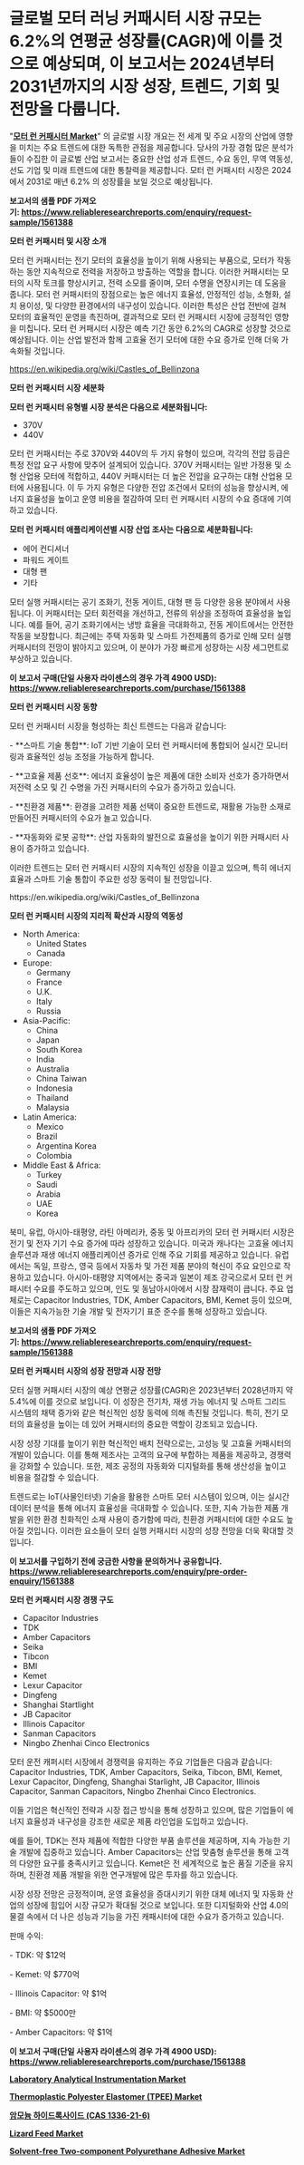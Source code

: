<p><h1>글로벌 모터 러닝 커패시터 시장 규모는 6.2%의 연평균 성장률(CAGR)에 이를 것으로 예상되며, 이 보고서는 2024년부터 2031년까지의 시장 성장, 트렌드, 기회 및 전망을 다룹니다.</h1></p><p>"<strong><a href="https://www.reliableresearchreports.com/motor-run-capacitors-r1561388">모터 런 커패시터 Market</a></strong>" 의 글로벌 시장 개요는 전 세계 및 주요 시장의 산업에 영향을 미치는 주요 트렌드에 대한 독특한 관점을 제공합니다. 당사의 가장 경험 많은 분석가들이 수집한 이 글로벌 산업 보고서는 중요한 산업 성과 트렌드, 수요 동인, 무역 역동성, 선도 기업 및 미래 트렌드에 대한 통찰력을 제공합니다. 모터 런 커패시터 시장은 2024에서 2031로 매년 6.2% 의 성장률을 보일 것으로 예상됩니다.</p>
<p><strong>보고서의 샘플 PDF 가져오기:&nbsp;<a href="https://www.reliableresearchreports.com/enquiry/request-sample/1561388">https://www.reliableresearchreports.com/enquiry/request-sample/1561388</a></strong></p>
<p><strong>모터 런 커패시터 및 시장 소개</strong></p>
<p><p>모터 런 커패시터는 전기 모터의 효율성을 높이기 위해 사용되는 부품으로, 모터가 작동하는 동안 지속적으로 전력을 저장하고 방출하는 역할을 합니다. 이러한 커패시터는 모터의 시작 토크를 향상시키고, 전력 소모를 줄이며, 모터 수명을 연장시키는 데 도움을 줍니다. 모터 런 커패시터의 장점으로는 높은 에너지 효율성, 안정적인 성능, 소형화, 설치 용이성, 및 다양한 환경에서의 내구성이 있습니다. 이러한 특성은 산업 전반에 걸쳐 모터의 효율적인 운영을 촉진하며, 결과적으로 모터 런 커패시터 시장에 긍정적인 영향을 미칩니다. 모터 런 커패시터 시장은 예측 기간 동안 6.2%의 CAGR로 성장할 것으로 예상됩니다. 이는 산업 발전과 함께 고효율 전기 모터에 대한 수요 증가로 인해 더욱 가속화될 것입니다.</p></p>
<p><a href="https://en.wikipedia.org/wiki/Castles_of_Bellinzona">https://en.wikipedia.org/wiki/Castles_of_Bellinzona</a></p>
<p><strong>모터 런 커패시터 시장 세분화</strong></p>
<p><strong>모터 런 커패시터 유형별 시장 분석은 다음으로 세분화됩니다:</strong></p>
<p><ul><li>370V</li><li>440V</li></ul></p>
<p><p>모터 런 커패시터는 주로 370V와 440V의 두 가지 유형이 있으며, 각각의 전압 등급은 특정 전압 요구 사항에 맞추어 설계되어 있습니다. 370V 커패시터는 일반 가정용 및 소형 산업용 모터에 적합하고, 440V 커패시터는 더 높은 전압을 요구하는 대형 산업용 모터에 사용됩니다. 이 두 가지 유형은 다양한 전압 조건에서 모터의 성능을 향상시켜, 에너지 효율성을 높이고 운영 비용을 절감하여 모터 런 커패시터 시장의 수요 증대에 기여하고 있습니다.</p></p>
<p><strong>모터 런 커패시터 애플리케이션별 시장 산업 조사는 다음으로 세분화됩니다:</strong></p>
<p><ul><li>에어 컨디셔너</li><li>파워드 게이트</li><li>대형 팬</li><li>기타</li></ul></p>
<p><p>모터 실행 커패시터는 공기 조화기, 전동 게이트, 대형 팬 등 다양한 응용 분야에서 사용됩니다. 이 커패시터는 모터 회전력을 개선하고, 전류의 위상을 조정하여 효율성을 높입니다. 예를 들어, 공기 조화기에서는 냉방 효율을 극대화하고, 전동 게이트에서는 안전한 작동을 보장합니다. 최근에는 주택 자동화 및 스마트 가전제품의 증가로 인해 모터 실행 커패시터의 전망이 밝아지고 있으며, 이 분야가 가장 빠르게 성장하는 시장 세그먼트로 부상하고 있습니다.</p></p>
<p><strong>이 보고서 구매(단일 사용자 라이센스의 경우 가격 4900 USD): <a href="https://www.reliableresearchreports.com/purchase/1561388">https://www.reliableresearchreports.com/purchase/1561388</a></strong></p>
<p><strong>모터 런 커패시터 시장 동향</strong></p>
<p><p>모터 런 커패시터 시장을 형성하는 최신 트렌드는 다음과 같습니다:</p><p>- **스마트 기술 통합**: IoT 기반 기술이 모터 런 커패시터에 통합되어 실시간 모니터링과 효율적인 성능 조정을 가능하게 합니다.</p><p>  </p><p>- **고효율 제품 선호**: 에너지 효율성이 높은 제품에 대한 소비자 선호가 증가하면서 저전력 소모 및 긴 수명을 가진 커패시터의 수요가 증가하고 있습니다.</p><p>- **친환경 제품**: 환경을 고려한 제품 선택이 중요한 트렌드로, 재활용 가능한 소재로 만들어진 커패시터의 수요가 늘고 있습니다.</p><p>- **자동화와 로봇 공학**: 산업 자동화의 발전으로 효율성을 높이기 위한 커패시터 사용이 증가하고 있습니다.</p><p>이러한 트렌드는 모터 런 커패시터 시장의 지속적인 성장을 이끌고 있으며, 특히 에너지 효율과 스마트 기술 통합이 주요한 성장 동력이 될 전망입니다.</p></p>
<p>https://en.wikipedia.org/wiki/Castles_of_Bellinzona</p>
<p><strong>모터 런 커패시터 시장의 지리적 확산과 시장의 역동성</strong></p>
<p><ul>
    <li>
        North America:
        <ul>
            <li>United States</li>
            <li>Canada</li>
        </ul>
    </li>
    <li>
        Europe:
        <ul>
            <li>Germany</li>
            <li>France</li>
            <li>U.K.</li>
            <li>Italy</li>
            <li>Russia</li>
        </ul>
    </li>
    <li>
        Asia-Pacific:
        <ul>
            <li>China</li>
            <li>Japan</li>
            <li>South Korea</li>
            <li>India</li>
            <li>Australia</li>
            <li>China Taiwan</li>
            <li>Indonesia</li>
            <li>Thailand</li>
            <li>Malaysia</li>
        </ul>
    </li>
    <li>
        Latin America:
        <ul>
            <li>Mexico</li>
            <li>Brazil</li>
            <li>Argentina Korea</li>
            <li>Colombia</li>
        </ul>
    </li>
    <li>
        Middle East & Africa:
        <ul>
            <li>Turkey</li>
            <li>Saudi</li>
            <li>Arabia</li>
            <li>UAE</li>
            <li>Korea</li>
        </ul>
    </li>
    </ul></p>
<p><p>북미, 유럽, 아시아-태평양, 라틴 아메리카, 중동 및 아프리카의 모터 런 커패시터 시장은 전기 및 전자 기기 수요 증가에 따라 성장하고 있습니다. 미국과 캐나다는 고효율 에너지 솔루션과 재생 에너지 애플리케이션 증가로 인해 주요 기회를 제공하고 있습니다. 유럽에서는 독일, 프랑스, 영국 등에서 자동차 및 가전 제품 분야의 혁신이 주요 요인으로 작용하고 있습니다. 아시아-태평양 지역에서는 중국과 일본이 제조 강국으로서 모터 런 커패시터 수요를 주도하고 있으며, 인도 및 동남아시아에서 시장 잠재력이 큽니다. 주요 업체로는 Capacitor Industries, TDK, Amber Capacitors, BMI, Kemet 등이 있으며, 이들은 지속가능한 기술 개발 및 전자기기 표준 준수를 통해 성장하고 있습니다.</p></p>
<p><strong>보고서의 샘플 PDF 가져오기:&nbsp;<a href="https://www.reliableresearchreports.com/enquiry/request-sample/1561388">https://www.reliableresearchreports.com/enquiry/request-sample/1561388</a></strong></p>
<p><strong>모터 런 커패시터 시장의 성장 전망과 시장 전망</strong></p>
<p><p>모터 실행 커패시터 시장의 예상 연평균 성장률(CAGR)은 2023년부터 2028년까지 약 5.4%에 이를 것으로 보입니다. 이 성장은 전기차, 재생 가능 에너지 및 스마트 그리드 시스템의 채택 증가와 같은 혁신적인 성장 동력에 의해 촉진될 것입니다. 특히, 전기 모터의 효율성을 높이는 데 있어 커패시터의 중요한 역할이 강조되고 있습니다.</p><p>시장 성장 기대를 높이기 위한 혁신적인 배치 전략으로는, 고성능 및 고효율 커패시터의 개발이 있습니다. 이를 통해 제조사는 고객의 요구에 부합하는 제품을 제공하고, 경쟁력을 강화할 수 있습니다. 또한, 제조 공정의 자동화와 디지털화를 통해 생산성을 높이고 비용을 절감할 수 있습니다.</p><p>트렌드로는 IoT(사물인터넷) 기술을 활용한 스마트 모터 시스템이 있으며, 이는 실시간 데이터 분석을 통해 에너지 효율성을 극대화할 수 있습니다. 또한, 지속 가능한 제품 개발을 위한 환경 친화적인 소재 사용이 증가함에 따라, 친환경 커패시터에 대한 수요도 높아질 것입니다. 이러한 요소들이 모터 실행 커패시터 시장의 성장 전망을 더욱 확대할 것입니다.</p></p>
<p><strong>이 보고서를 구입하기 전에 궁금한 사항을 문의하거나 공유합니다. <a href="https://www.reliableresearchreports.com/enquiry/pre-order-enquiry/1561388">https://www.reliableresearchreports.com/enquiry/pre-order-enquiry/1561388</a></strong></p>
<p><strong>모터 런 커패시터 시장 경쟁 구도</strong></p>
<p><ul><li>Capacitor Industries</li><li>TDK</li><li>Amber Capacitors</li><li>Seika</li><li>Tibcon</li><li>BMI</li><li>Kemet</li><li>Lexur Capacitor</li><li>Dingfeng</li><li>Shanghai Startlight</li><li>JB Capacitor</li><li>Illinois Capacitor</li><li>Sanman Capacitors</li><li>Ningbo Zhenhai Cinco Electronics</li></ul></p>
<p><p>모터 운전 캐퍼시터 시장에서 경쟁력을 유지하는 주요 기업들은 다음과 같습니다: Capacitor Industries, TDK, Amber Capacitors, Seika, Tibcon, BMI, Kemet, Lexur Capacitor, Dingfeng, Shanghai Starlight, JB Capacitor, Illinois Capacitor, Sanman Capacitors, Ningbo Zhenhai Cinco Electronics. </p><p>이들 기업은 혁신적인 전략과 시장 접근 방식을 통해 성장하고 있으며, 많은 기업들이 에너지 효율성과 내구성을 강조한 새로운 제품 라인업을 도입하고 있습니다. </p><p>예를 들어, TDK는 전자 제품에 적합한 다양한 부품 솔루션을 제공하며, 지속 가능한 기술 개발에 집중하고 있습니다. Amber Capacitors는 산업 맞춤형 솔루션을 통해 고객의 다양한 요구를 충족시키고 있습니다. Kemet은 전 세계적으로 높은 품질 기준을 유지하며, 친환경 제품 개발을 위한 연구개발에 많은 투자를 하고 있습니다.</p><p>시장 성장 전망은 긍정적이며, 운영 효율성을 증대시키기 위한 대체 에너지 및 자동화 산업의 성장에 힘입어 시장 규모가 확대될 것으로 보입니다. 또한 디지털화와 산업 4.0의 물결 속에서 더 나은 성능과 기능을 가진 캐패시터에 대한 수요가 증가하고 있습니다.</p><p>판매 수익:</p><p>- TDK: 약 $12억</p><p>- Kemet: 약 $770억</p><p>- Illinois Capacitor: 약 $1억</p><p>- BMI: 약 $5000만</p><p>- Amber Capacitors: 약 $1억</p></p>
<p><strong>이 보고서 구매(단일 사용자 라이센스의 경우 가격 4900 USD): <a href="https://www.reliableresearchreports.com/purchase/1561388">https://www.reliableresearchreports.com/purchase/1561388</a></strong></p>
<p><strong><p><a href="https://medium.com/@henrykihn1922/laboratory-analytical-instrumentation-market-share-size-trends-industry-analysis-report-by-c9d5c7c922de">Laboratory Analytical Instrumentation Market</a></p><p><a href="https://medium.com/@henrykihn1922/this-report-on-thermoplastic-polyester-elastomer-tpee-market-is-a-comprehensive-analysis-of-29ee9435627b">Thermoplastic Polyester Elastomer (TPEE) Market</a></p><p><a href="https://medium.com/@iansanftyord09878/ammonium-hydroxide-cas-1336-21-6-market-%EC%9D%98-%EA%B8%80%EB%A1%9C%EB%B2%8C-%EC%8B%9C%EC%9E%A5-%EA%B0%9C%EC%9A%94%EB%8A%94-%EC%A0%84-%EC%84%B8%EA%B3%84-%EB%B0%8F-%EC%A3%BC%EC%9A%94-%EC%8B%9C%EC%9E%A5%EC%9D%98-%EC%82%B0%EC%97%85%EC%97%90-%EC%98%81%ED%96%A5%EC%9D%84-%EB%AF%B8%EC%B9%98%EB%8A%94-%EC%A3%BC%EC%9A%94-%ED%8A%B8%EB%A0%8C%EB%93%9C%EC%97%90-%EB%8C%80%ED%95%9C-%EB%8F%85%ED%8A%B9%ED%95%9C-7061984beb14">암모늄 하이드록사이드 (CAS 1336-21-6)</a></p><p><a href="https://www.linkedin.com/pulse/lizard-feed-market-size-share-competitive-landscape-trend-analysis-lh2yf?trackingId=D3q1cXfuRw2ZTQ%2BXxPV82g%3D%3D">Lizard Feed Market</a></p><p><a href="https://issuu.com/reportprime-2/docs/solvent-free-two-component-polyuret_07c814e2789862">Solvent-free Two-component Polyurethane Adhesive Market</a></p></strong></p>
<p></p>